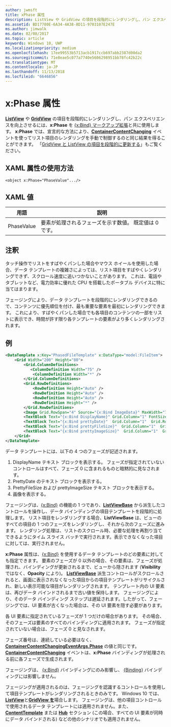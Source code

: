 ```yaml
---
author: jwmsft
title: xPhase 属性
description: ListView や GridView の項目を段階的にレンダリングし、パン エクスペリエンスを向上させるには、xPhase を xBind マークアップ拡張と共に使用します。
ms.assetid: BD17780E-6A34-4A38-8D11-9703107E247E
ms.author: jimwalk
ms.date: 02/08/2017
ms.topic: article
keywords: Windows 10, UWP
ms.localizationpriority: medium
ms.openlocfilehash: 17ee99553b5713acb1917ccb697abb2387d00da2
ms.sourcegitcommit: 71e8eae5c077a7740e5606298951bb78fc42b22c
ms.translationtype: MT
ms.contentlocale: ja-JP
ms.lasthandoff: 11/13/2018
ms.locfileid: "6646856"
---
```

# <a name="xphase-attribute"></a>x:Phase 属性


[**ListView**](https://msdn.microsoft.com/library/windows/apps/br242878) や [**GridView**](https://msdn.microsoft.com/library/windows/apps/br242705) の項目を段階的にレンダリングし、パン エクスペリエンスを向上させるには、**x:Phase** を [{x:Bind} マークアップ拡張](x-bind-markup-extension.md)と共に使用します。 **x:Phase** では、宣言的な方法により、[**ContainerContentChanging**](https://msdn.microsoft.com/library/windows/apps/dn298914) イベントを使ってリスト項目のレンダリングを手動で制御するのと同じ結果を得ることができます。 「[GridView と ListView の項目を段階的に更新する](../debug-test-perf/optimize-gridview-and-listview.md#update-items-incrementally)」もご覧ください。

## <a name="xaml-attribute-usage"></a>XAML 属性の使用方法


``` syntax
<object x:Phase="PhaseValue".../>
```

## <a name="xaml-values"></a>XAML 値


| 用語 | 説明 |
|------|-------------|
| PhaseValue | 要素が処理されるフェーズを示す数値。 既定値は 0 です。 | 

## <a name="remarks"></a>注釈

タッチ操作でリストをすばやくパンした場合やマウス ホイールを使用した場合、データ テンプレートの複雑さによっては、リスト項目をすばやくレンダリングできず、スクロール速度に追いつかないことがあります。 これは、電話やタブレットなど、電力効率に優れた CPU を搭載したポータブル デバイスに特に当てはまります。

フェージングにより、データ テンプレートを段階的にレンダリングできるので、コンテンツに優先順位を付け、最も重要な要素を最初にレンダリングできます。 これにより、すばやくパンした場合でも各項目のコンテンツの一部をリストに表示でき、時間が許す限り各テンプレートの要素がより多くレンダリングされます。

## <a name="example"></a>例

```xml
<DataTemplate x:Key="PhasedFileTemplate" x:DataType="model:FileItem">
    <Grid Width="200" Height="80">
        <Grid.ColumnDefinitions>
           <ColumnDefinition Width="75" />
            <ColumnDefinition Width="*" />
        </Grid.ColumnDefinitions>
        <Grid.RowDefinitions>
            <RowDefinition Height="Auto" />
            <RowDefinition Height="Auto" />
            <RowDefinition Height="Auto" />
            <RowDefinition Height="*" />
        </Grid.RowDefinitions>
        <Image Grid.RowSpan="4" Source="{x:Bind ImageData}" MaxWidth="70" MaxHeight="70" x:Phase="3"/>
        <TextBlock Text="{x:Bind DisplayName}" Grid.Column="1" FontSize="12"/>
        <TextBlock Text="{x:Bind prettyDate}"  Grid.Column="1"  Grid.Row="1" FontSize="12" x:Phase="1"/>
        <TextBlock Text="{x:Bind prettyFileSize}"  Grid.Column="1"  Grid.Row="2" FontSize="12" x:Phase="2"/>
        <TextBlock Text="{x:Bind prettyImageSize}"  Grid.Column="1"  Grid.Row="3" FontSize="12" x:Phase="2"/>
    </Grid>
</DataTemplate>
```

データ テンプレートには、以下の 4 つのフェーズが記述されます。

1.  DisplayName テキスト ブロックを表示する。 フェーズが指定されていないコントロールはすべて、フェーズ 0 に含まれるものと暗黙的に見なされます。
2.  PrettyDate のテキスト ブロックを表示する。
3.  PrettyFileSize および prettyImageSize テキスト ブロックを表示する。
4.  画像を表示する。

フェージングは、[{x:Bind}](x-bind-markup-extension.md) の機能の 1 つであり、[**ListViewBase**](https://msdn.microsoft.com/library/windows/apps/br242879) から派生したコントロールを操作し、データ バインディングの項目テンプレートを段階的に処理します。 リスト項目をレンダリングする場合、**ListViewBase** は、ビューのすべての項目の 1 つのフェーズをレンダリングし、それから次のフェーズに進みます。 レンダリング処理は、リストのスクロール時、必要な処理を再割り当てできるようにタイム スライス バッチで実行されます。表示できなくなった項目に対しては、実行されません。

**x:Phase** 属性は、[{x:Bind}](x-bind-markup-extension.md) を使用するデータ テンプレートのどの要素に対しても指定できます。 要素のフェーズが 0 以外の場合、その要素は、フェーズが処理され、バインディングが更新されるまで、ビューから隠されます (**Visibility** ではなく、**Opacity** により)。 [**ListViewBase**](https://msdn.microsoft.com/library/windows/apps/br242879) 派生コントロールがスクロールされると、画面に表示されなくなった項目からの項目テンプレートがリサイクルされ、新しい表示可能な項目がレンダリングされます。 テンプレート内の UI 要素は、再びデータ バインドされるまで古い値を保持します。 フェージングにより、そのデータ バインディング ステップは遅延されます。したがって、フェージングでは、UI 要素が古くなった場合は、その UI 要素を隠す必要があります。

各 UI 要素に指定されているフェーズが 1 つだけの場合があります。 その場合、そのフェーズは要素のすべてのバインディングに適用されます。 フェーズが指定されていない場合は、フェーズ 0 と見なされます。

フェーズ番号は、連続している必要はなく、[**ContainerContentChangingEventArgs.Phase**](https://msdn.microsoft.com/library/windows/apps/dn298493) の値と同じです。 [**ContainerContentChanging**](https://msdn.microsoft.com/library/windows/apps/dn298914) イベントは、**x:Phase** バインディングが処理される前に各フェーズで生成されます。

フェージングは、 [{x:Bind}](x-bind-markup-extension.md) バインディングにのみ影響し、 [{Binding}](binding-markup-extension.md) バインディングには影響しません。

フェージングが適用されるのは、フェージングを認識するコントロールを使用して項目テンプレートがレンダリングされるときのみです。 Windows 10 では、 [**ListView**](https://msdn.microsoft.com/library/windows/apps/br242878)と[**GridView を**](https://msdn.microsoft.com/library/windows/apps/br242705)場合します。 フェージングは、他の項目コントロールで使用されるデータ テンプレートには適用されません。また、[**ContentTemplate**](https://msdn.microsoft.com/library/windows/apps/br209369) または [**Hub**](https://msdn.microsoft.com/library/windows/apps/dn251843) セクション (この場合、すべての UI 要素が同時にデータ バインドされる) などの他のシナリオでも適用されません。

